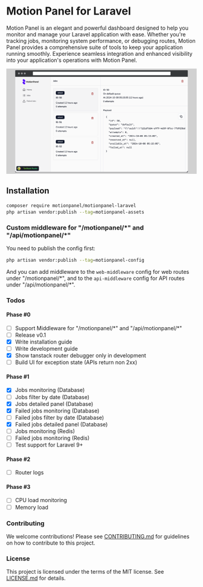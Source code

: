 # Motion Panel for Laravel

Motion Panel is an elegant and powerful dashboard designed to help you monitor and manage your Laravel application with ease. Whether you're tracking jobs, monitoring system performance, or debugging routes, Motion Panel provides a comprehensive suite of tools to keep your application running smoothly. Experience seamless integration and enhanced visibility into your application's operations with Motion Panel.

![Motion Panel Screenshot](screenshot.png)

## Installation

```sh
composer require motionpanel/motionpanel-laravel
php artisan vendor:publish --tag=motionpanel-assets
```

### Custom middleware for "/motionpanel/\*" and "/api/motionpanel/\*"

You need to publish the config first:

```sh
php artisan vendor:publish --tag=motionpanel-config
```

And you can add middleware to the `web-middleware` config for web routes under "/motionpanel/\*", and to the `api-middleware` config for API routes under "/api/motionpanel/\*".

### Todos

#### Phase #0

- [ ] Support Middleware for "/motionpanel/\*" and "/api/motionpanel/\*"
- [ ] Release v0.1
- [x] Write installation guide
- [ ] Write development guide
- [x] Show tanstack router debugger only in development
- [ ] Build UI for exception state (APIs return non 2xx)

#### Phase #1

- [x] Jobs monitoring (Database)
- [ ] Jobs filter by date (Database)
- [x] Jobs detailed panel (Database)
- [x] Failed jobs monitoring (Database)
- [ ] Failed jobs filter by date (Database)
- [x] Failed jobs detailed panel (Database)
- [ ] Jobs monitoring (Redis)
- [ ] Failed jobs monitoring (Redis)
- [ ] Test support for Laravel 9+

#### Phase #2

- [ ] Router logs

#### Phase #3

- [ ] CPU load monitoring
- [ ] Memory load

### Contributing

We welcome contributions! Please see [CONTRIBUTING.md](CONTRIBUTING.md) for guidelines on how to contribute to this project.

### License

This project is licensed under the terms of the MIT license. See [LICENSE.md](LICENSE.md) for details.
